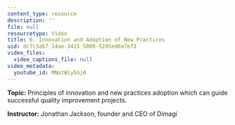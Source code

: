 ```yaml
---
content_type: resource
description: ''
file: null
resourcetype: Video
title: 6. Innovation and Adoption of New Practices
uid: dc7c3a67-14ae-3415-5009-5245ed0a7e73
video_files:
  video_captions_file: null
video_metadata:
  youtube_id: MNatWiy5GjA
---
```


**Topic:** Principles of innovation and new practices adoption which can guide successful quality improvement projects.

**Instructor:** Jonathan Jackson, founder and CEO of Dimagi